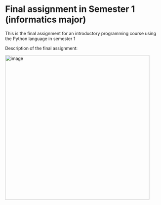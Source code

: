 # Final assignment in Semester 1 (informatics major)
This is the final assignment for an introductory programming course using the Python language in semester 1

Description of the final assignment:
  
<img width="467" alt="image" src="https://user-images.githubusercontent.com/90661449/210870963-303ed7c7-0604-42b9-9e3d-31978454638b.png">
